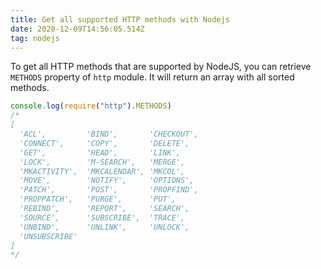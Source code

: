 ```yaml
---
title: Get all supported HTTP methods with Nodejs
date: 2020-12-09T14:56:05.514Z
tag: nodejs
---
```

To get all HTTP methods that are supported by NodeJS, you can retrieve `METHODS` property of `http` module.  It will return an array with all sorted methods.

```javascript
console.log(require("http").METHODS)
/*
[
  'ACL',         'BIND',       'CHECKOUT',
  'CONNECT',     'COPY',       'DELETE',
  'GET',         'HEAD',       'LINK',
  'LOCK',        'M-SEARCH',   'MERGE',
  'MKACTIVITY',  'MKCALENDAR', 'MKCOL',
  'MOVE',        'NOTIFY',     'OPTIONS',
  'PATCH',       'POST',       'PROPFIND',
  'PROPPATCH',   'PURGE',      'PUT',
  'REBIND',      'REPORT',     'SEARCH',
  'SOURCE',      'SUBSCRIBE',  'TRACE',
  'UNBIND',      'UNLINK',     'UNLOCK',
  'UNSUBSCRIBE'
]
*/
```
